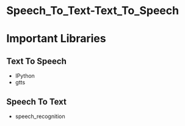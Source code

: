 # Speech_To_Text-Text_To_Speech

# Important Libraries
## Text To Speech
* IPython
* gtts

## Speech To Text
* speech_recognition
